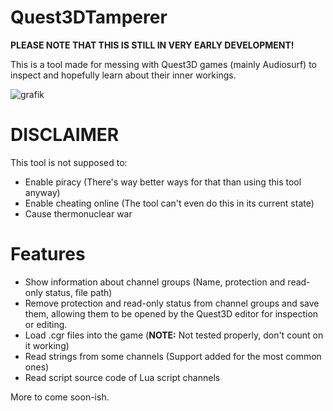 # Quest3DTamperer
**PLEASE NOTE THAT THIS IS STILL IN VERY EARLY DEVELOPMENT!**

This is a tool made for messing with Quest3D games (mainly Audiosurf) to inspect and hopefully learn about their inner workings.

![grafik](https://user-images.githubusercontent.com/42943070/121410792-40245400-c963-11eb-8816-40b3f8dfd06c.png)

# DISCLAIMER
This tool is not supposed to:
- Enable piracy (There's way better ways for that than using this tool anyway)
- Enable cheating online (The tool can't even do this in its current state)
- Cause thermonuclear war

# Features
- Show information about channel groups (Name, protection and read-only status, file path)
- Remove protection and read-only status from channel groups and save them, allowing them to be opened by the Quest3D editor for inspection or editing.
- Load .cgr files into the game (**NOTE:** Not tested properly, don't count on it working)
- Read strings from some channels (Support added for the most common ones)
- Read script source code of Lua script channels

More to come soon-ish.
